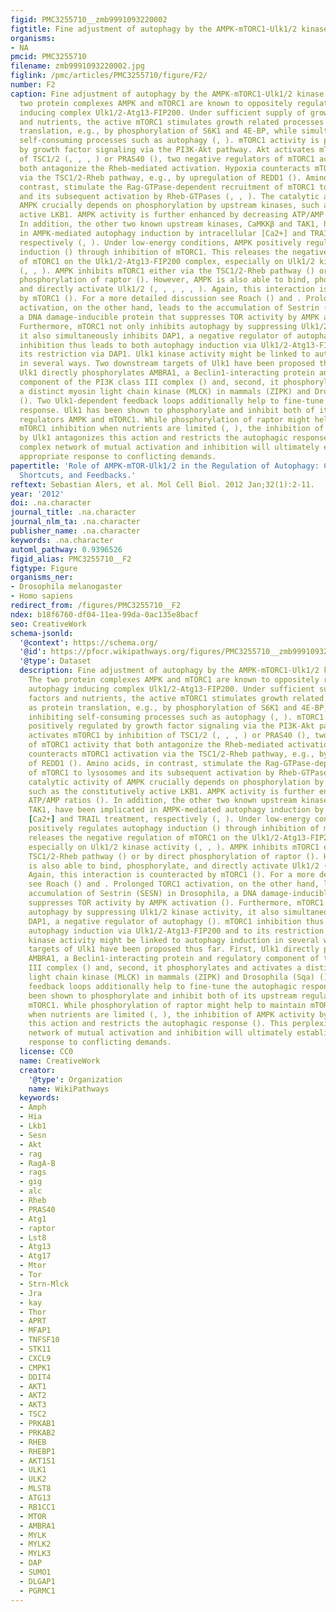 ```yaml
---
figid: PMC3255710__zmb9991093220002
figtitle: Fine adjustment of autophagy by the AMPK-mTORC1-Ulk1/2 kinase network
organisms:
- NA
pmcid: PMC3255710
filename: zmb9991093220002.jpg
figlink: /pmc/articles/PMC3255710/figure/F2/
number: F2
caption: Fine adjustment of autophagy by the AMPK-mTORC1-Ulk1/2 kinase network. The
  two protein complexes AMPK and mTORC1 are known to oppositely regulate the autophagy
  inducing complex Ulk1/2-Atg13-FIP200. Under sufficient supply of growth factors
  and nutrients, the active mTORC1 stimulates growth related processes such as protein
  translation, e.g., by phosphorylation of S6K1 and 4E-BP, while simultaneously inhibiting
  self-consuming processes such as autophagy (, ). mTORC1 activity is positively regulated
  by growth factor signaling via the PI3K-Akt pathway. Akt activates mTORC1 by inhibition
  of TSC1/2 (, , , ) or PRAS40 (), two negative regulators of mTORC1 activity that
  both antagonize the Rheb-mediated activation. Hypoxia counteracts mTORC1 activation
  via the TSC1/2-Rheb pathway, e.g., by upregulation of REDD1 (). Amino acids, in
  contrast, stimulate the Rag-GTPase-dependent recruitment of mTORC1 to lysosomes
  and its subsequent activation by Rheb-GTPases (, , ). The catalytic activity of
  AMPK crucially depends on phosphorylation by upstream kinases, such as the constitutively
  active LKB1. AMPK activity is further enhanced by decreasing ATP/AMP ratios ().
  In addition, the other two known upstream kinases, CaMKKβ and TAK1, have been implicated
  in AMPK-mediated autophagy induction by intracellular [Ca2+] and TRAIL treatment,
  respectively (, ). Under low-energy conditions, AMPK positively regulates autophagy
  induction () through inhibition of mTORC1. This releases the negative regulation
  of mTORC1 on the Ulk1/2-Atg13-FIP200 complex, especially on Ulk1/2 kinase activity
  (, , ). AMPK inhibits mTORC1 either via the TSC1/2-Rheb pathway () or by direct
  phosphorylation of raptor (). However, AMPK is also able to bind, phosphorylate,
  and directly activate Ulk1/2 (, , , , , ). Again, this interaction is counteracted
  by mTORC1 (). For a more detailed discussion see Roach () and . Prolonged TORC1
  activation, on the other hand, leads to the accumulation of Sestrin (SESN) in Drosophila,
  a DNA damage-inducible protein that suppresses TOR activity by AMPK activation ().
  Furthermore, mTORC1 not only inhibits autophagy by suppressing Ulk1/2 kinase activity,
  it also simultaneously inhibits DAP1, a negative regulator of autophagy (). mTORC1
  inhibition thus leads to both autophagy induction via Ulk1/2-Atg13-FIP200 and to
  its restriction via DAP1. Ulk1 kinase activity might be linked to autophagy induction
  in several ways. Two downstream targets of Ulk1 have been proposed thus far. First,
  Ulk1 directly phosphorylates AMBRA1, a Beclin1-interacting protein and regulatory
  component of the PI3K class III complex () and, second, it phosphorylates and activates
  a distinct myosin light chain kinase (MLCK) in mammals (ZIPK) and Drosophila (Sqa)
  (). Two Ulk1-dependent feedback loops additionally help to fine-tune the autophagic
  response. Ulk1 has been shown to phosphorylate and inhibit both of its upstream
  regulators AMPK and mTORC1. While phosphorylation of raptor might help to maintain
  mTORC1 inhibition when nutrients are limited (, ), the inhibition of AMPK activity
  by Ulk1 antagonizes this action and restricts the autophagic response (). This perplexingly
  complex network of mutual activation and inhibition will ultimately establish an
  appropriate response to conflicting demands.
papertitle: 'Role of AMPK-mTOR-Ulk1/2 in the Regulation of Autophagy: Cross Talk,
  Shortcuts, and Feedbacks.'
reftext: Sebastian Alers, et al. Mol Cell Biol. 2012 Jan;32(1):2-11.
year: '2012'
doi: .na.character
journal_title: .na.character
journal_nlm_ta: .na.character
publisher_name: .na.character
keywords: .na.character
automl_pathway: 0.9396526
figid_alias: PMC3255710__F2
figtype: Figure
organisms_ner:
- Drosophila melanogaster
- Homo sapiens
redirect_from: /figures/PMC3255710__F2
ndex: b18f6760-df04-11ea-99da-0ac135e8bacf
seo: CreativeWork
schema-jsonld:
  '@context': https://schema.org/
  '@id': https://pfocr.wikipathways.org/figures/PMC3255710__zmb9991093220002.html
  '@type': Dataset
  description: Fine adjustment of autophagy by the AMPK-mTORC1-Ulk1/2 kinase network.
    The two protein complexes AMPK and mTORC1 are known to oppositely regulate the
    autophagy inducing complex Ulk1/2-Atg13-FIP200. Under sufficient supply of growth
    factors and nutrients, the active mTORC1 stimulates growth related processes such
    as protein translation, e.g., by phosphorylation of S6K1 and 4E-BP, while simultaneously
    inhibiting self-consuming processes such as autophagy (, ). mTORC1 activity is
    positively regulated by growth factor signaling via the PI3K-Akt pathway. Akt
    activates mTORC1 by inhibition of TSC1/2 (, , , ) or PRAS40 (), two negative regulators
    of mTORC1 activity that both antagonize the Rheb-mediated activation. Hypoxia
    counteracts mTORC1 activation via the TSC1/2-Rheb pathway, e.g., by upregulation
    of REDD1 (). Amino acids, in contrast, stimulate the Rag-GTPase-dependent recruitment
    of mTORC1 to lysosomes and its subsequent activation by Rheb-GTPases (, , ). The
    catalytic activity of AMPK crucially depends on phosphorylation by upstream kinases,
    such as the constitutively active LKB1. AMPK activity is further enhanced by decreasing
    ATP/AMP ratios (). In addition, the other two known upstream kinases, CaMKKβ and
    TAK1, have been implicated in AMPK-mediated autophagy induction by intracellular
    [Ca2+] and TRAIL treatment, respectively (, ). Under low-energy conditions, AMPK
    positively regulates autophagy induction () through inhibition of mTORC1. This
    releases the negative regulation of mTORC1 on the Ulk1/2-Atg13-FIP200 complex,
    especially on Ulk1/2 kinase activity (, , ). AMPK inhibits mTORC1 either via the
    TSC1/2-Rheb pathway () or by direct phosphorylation of raptor (). However, AMPK
    is also able to bind, phosphorylate, and directly activate Ulk1/2 (, , , , , ).
    Again, this interaction is counteracted by mTORC1 (). For a more detailed discussion
    see Roach () and . Prolonged TORC1 activation, on the other hand, leads to the
    accumulation of Sestrin (SESN) in Drosophila, a DNA damage-inducible protein that
    suppresses TOR activity by AMPK activation (). Furthermore, mTORC1 not only inhibits
    autophagy by suppressing Ulk1/2 kinase activity, it also simultaneously inhibits
    DAP1, a negative regulator of autophagy (). mTORC1 inhibition thus leads to both
    autophagy induction via Ulk1/2-Atg13-FIP200 and to its restriction via DAP1. Ulk1
    kinase activity might be linked to autophagy induction in several ways. Two downstream
    targets of Ulk1 have been proposed thus far. First, Ulk1 directly phosphorylates
    AMBRA1, a Beclin1-interacting protein and regulatory component of the PI3K class
    III complex () and, second, it phosphorylates and activates a distinct myosin
    light chain kinase (MLCK) in mammals (ZIPK) and Drosophila (Sqa) (). Two Ulk1-dependent
    feedback loops additionally help to fine-tune the autophagic response. Ulk1 has
    been shown to phosphorylate and inhibit both of its upstream regulators AMPK and
    mTORC1. While phosphorylation of raptor might help to maintain mTORC1 inhibition
    when nutrients are limited (, ), the inhibition of AMPK activity by Ulk1 antagonizes
    this action and restricts the autophagic response (). This perplexingly complex
    network of mutual activation and inhibition will ultimately establish an appropriate
    response to conflicting demands.
  license: CC0
  name: CreativeWork
  creator:
    '@type': Organization
    name: WikiPathways
  keywords:
  - Amph
  - Hia
  - Lkb1
  - Sesn
  - Akt
  - rag
  - RagA-B
  - rags
  - gig
  - alc
  - Rheb
  - PRAS40
  - Atg1
  - raptor
  - Lst8
  - Atg13
  - Atg17
  - Mtor
  - Tor
  - Strn-Mlck
  - Jra
  - kay
  - Thor
  - APRT
  - MFAP1
  - TNFSF10
  - STK11
  - CXCL9
  - CMPK1
  - DDIT4
  - AKT1
  - AKT2
  - AKT3
  - TSC2
  - PRKAB1
  - PRKAB2
  - RHEB
  - RHEBP1
  - AKT1S1
  - ULK1
  - ULK2
  - MLST8
  - ATG13
  - RB1CC1
  - MTOR
  - AMBRA1
  - MYLK
  - MYLK2
  - MYLK3
  - DAP
  - SUMO1
  - DLGAP1
  - PGRMC1
---
```

